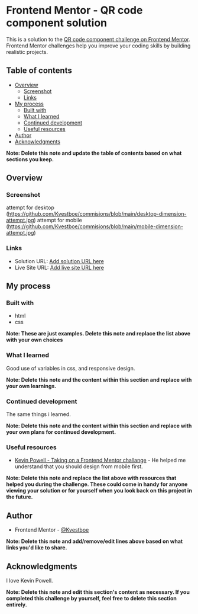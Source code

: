 # Frontend Mentor - QR code component solution

This is a solution to the [QR code component challenge on Frontend Mentor](https://www.frontendmentor.io/challenges/qr-code-component-iux_sIO_H). Frontend Mentor challenges help you improve your coding skills by building realistic projects.

## Table of contents

- [Overview](#overview)
  - [Screenshot](#screenshot)
  - [Links](#links)
- [My process](#my-process)
  - [Built with](#built-with)
  - [What I learned](#what-i-learned)
  - [Continued development](#continued-development)
  - [Useful resources](#useful-resources)
- [Author](#author)
- [Acknowledgments](#acknowledgments)

**Note: Delete this note and update the table of contents based on what sections you keep.**

## Overview

### Screenshot

attempt for desktop (https://github.com/Kvestboe/commisions/blob/main/desktop-dimension-attempt.jpg)
attempt for mobile (https://github.com/Kvestboe/commisions/blob/main/mobile-dimension-attempt.jpg)

### Links

- Solution URL: [Add solution URL here](https://your-solution-url.com)
- Live Site URL: [Add live site URL here](https://your-live-site-url.com)

## My process

### Built with

- html
- css

**Note: These are just examples. Delete this note and replace the list above with your own choices**

### What I learned

Good use of variables in css, and responsive design.

**Note: Delete this note and the content within this section and replace with your own learnings.**

### Continued development

The same things i learned.

**Note: Delete this note and the content within this section and replace with your own plans for continued development.**

### Useful resources

- [Kevin Powell - Taking on a Frontend Mentor challange](https://www.youtube.com/watch?v=B2WL6KkqhLQ) - He helped me understand that you should design from mobile first.

**Note: Delete this note and replace the list above with resources that helped you during the challenge. These could come in handy for anyone viewing your solution or for yourself when you look back on this project in the future.**

## Author

- Frontend Mentor - [@Kvestboe](https://www.frontendmentor.io/profile/Kvestboe)

**Note: Delete this note and add/remove/edit lines above based on what links you'd like to share.**

## Acknowledgments

I love Kevin Powell.

**Note: Delete this note and edit this section's content as necessary. If you completed this challenge by yourself, feel free to delete this section entirely.**
